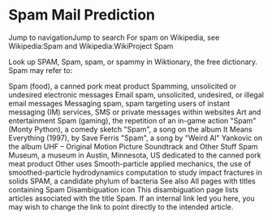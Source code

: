 # Spam Mail Prediction

Jump to navigationJump to search
For spam on Wikipedia, see Wikipedia:Spam and Wikipedia:WikiProject Spam

Look up SPAM, Spam, spam, or spammy in Wiktionary, the free dictionary.
Spam may refer to:

Spam (food), a canned pork meat product
Spamming, unsolicited or undesired electronic messages
Email spam, unsolicited, undesired, or illegal email messages
Messaging spam, spam targeting users of instant messaging (IM) services, SMS or private messages within websites
Art and entertainment
Spam (gaming), the repetition of an in-game action
"Spam" (Monty Python), a comedy sketch
"Spam", a song on the album It Means Everything (1997), by Save Ferris
"Spam", a song by "Weird Al" Yankovic on the album UHF – Original Motion Picture Soundtrack and Other Stuff
Spam Museum, a museum in Austin, Minnesota, US dedicated to the canned pork meat product
Other uses
Smooth-particle applied mechanics, the use of smoothed-particle hydrodynamics computation to study impact fractures in solids
SPAM, a candidate phylum of bacteria
See also
All pages with titles containing Spam
Disambiguation icon
This disambiguation page lists articles associated with the title Spam.
If an internal link led you here, you may wish to change the link to point directly to the intended article.
